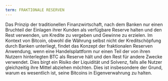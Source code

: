 ```yaml
---
term: FRAKTIONALE RESERVEN
---
```


Das Prinzip der traditionellen Finanzwirtschaft, nach dem Banken nur einen Bruchteil der Einlagen ihrer Kunden als verfügbare Reserve halten und den Rest verwenden, um Kredite zu vergeben und Gewinne zu erzielen. Im Kontext von Bitcoin, obwohl die Währung selbst nicht der Kreditschöpfung durch Banken unterliegt, findet das Konzept der fraktionalen Reserven Anwendung, wenn eine Handelsplattform nur einen Teil der von ihren Nutzern hinterlegten BTC als Reserve hält und den Rest für andere Zwecke verwendet. Dies birgt ein Risiko der Liquidität und Solvenz, falls alle Nutzer gleichzeitig ihre Mittel abziehen möchten. Dies ist insbesondere der Grund, warum es wesentlich ist, seine Bitcoins in Eigenverwahrung zu halten.